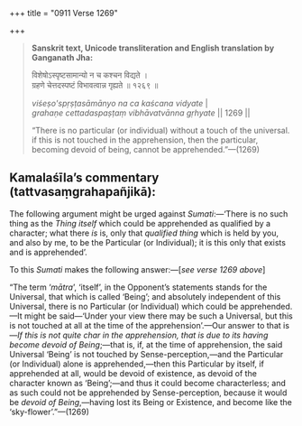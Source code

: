 +++
title = "0911 Verse 1269"

+++
> **Sanskrit text, Unicode transliteration and English translation by Ganganath Jha:** 
>
> विशेषोऽस्पृष्टसामान्यो न च कश्चन विद्यते ।  
> ग्रहणे चेत्तदस्पष्टं विभावत्वान्न गृह्यते ॥ १२६९ ॥ 
>
> *viśeṣo'spṛṣṭasāmānyo na ca kaścana vidyate* \|  
> *grahaṇe cettadaspaṣṭaṃ vibhāvatvānna gṛhyate* \|\| 1269 \|\| 
>
> “There is no particular (or individual) without a touch of the universal. if this is not touched in the apprehension, then the particular, becoming devoid of being, cannot be apprehended.”—(1269)



## Kamalaśīla’s commentary (tattvasaṃgrahapañjikā):

The following argument might be urged against *Sumati*:—‘There is no such thing as the *Thing itself* which could be apprehended as qualified by a character; what there *is* is, only that *qualified thing* which is held by you, and also by me, to be the Particular (or Individual); it is this only that exists and is apprehended’.

To this *Sumati* makes the following answer:—[*see verse 1269 above*]

“The term ‘*mātra*’, ‘itself’, in the Opponent’s statements stands for the Universal, that which is called ‘Being’; and absolutely independent of this Universal, there is no Particular (or Individual) which could be apprehended.—It might be said—‘Under your view there may be such a Universal, but this is not touched at all at the time of the apprehension’.—Our answer to that is—*If this is not quite char in the apprehension, that is due to its having become devoid of Being*;—that is, if, at the time of apprehension, the said Universal ‘Being’ is not touched by Sense-perception,—and the Particular (or Individual) alone is apprehended,—then this Particular by itself, if apprehended at all, would be devoid of existence, as devoid of the character known as ‘Being’;—and thus it could become characterless; and as such could not be apprehended by Sense-perception, because it would be *devoid of Being*,—having lost its Being or Existence, and become like the ‘sky-flower’.”—(1269)


